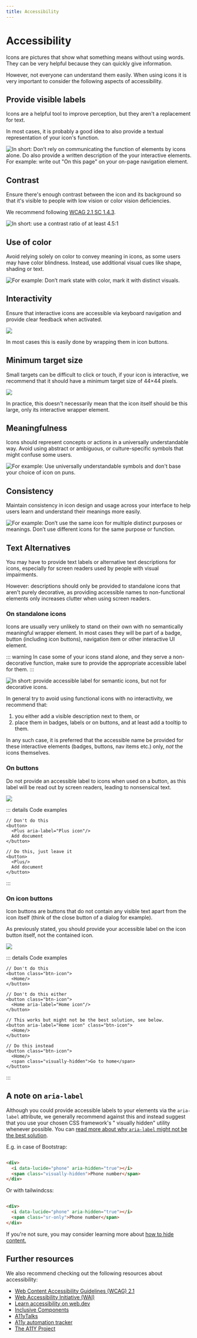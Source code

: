 ```yaml
---
title: Accessibility
---
```


# Accessibility

Icons are pictures that show what something means without using words. They can be very helpful
because they can quickly give information.

However, not everyone can understand them easily. When using icons it is very important to consider
the following aspects of accessibility.

## Provide visible labels

Icons are a helpful tool to improve perception, but they aren't a replacement for text.

In most cases, it is probably a good idea to also provide a textual representation of your icon's
function.

![In short: Don’t rely on communicating the function of elements by icons alone. Do also provide a written description of the your interactive elements. For example: write out "On this page" on your on-page navigation element.](../../images/a11y/visible-labels.svg?raw=true)

## Contrast

Ensure there's enough contrast between the icon and its background so that it's visible to people
with low vision or color vision deficiencies.

We recommend
following [WCAG 2.1 SC 1.4.3](https://www.w3.org/WAI/WCAG21/Understanding/contrast-minimum.html).

![In short: use a contrast ratio of at least 4.5:1](../../images/a11y/contrast.svg?raw=true)

## Use of color

Avoid relying solely on color to convey meaning in icons, as some users may have color blindness.
Instead, use additional visual cues like shape, shading or text.

![For example: Don’t mark state with color, mark it with distinct visuals.](../../images/a11y/use-of-color.svg?raw=true)

## Interactivity

Ensure that interactive icons are accessible via keyboard navigation and provide clear feedback when
activated.

![](../../images/a11y/interactivity.svg?raw=true)

In most cases this is easily done by wrapping them in icon buttons.

## Minimum target size

Small targets can be difficult to click or touch, if your icon is interactive, we recommend that it
should have a minimum target size of 44×44 pixels.

![](../../images/a11y/target-size.svg?raw=true)

In practice, this doesn't necessarily mean that the icon itself should be this large, only its
interactive wrapper element.

## Meaningfulness

Icons should represent concepts or actions in a universally understandable way. Avoid using abstract
or ambiguous, or culture-specific symbols that might confuse some users.

![For example: Use universally understandable symbols and don't base your choice of icon on puns.](../../images/a11y/meaningfulness.svg?raw=true)

## Consistency

Maintain consistency in icon design and usage across your interface to help users learn and
understand their meanings more easily.

![For example: Don’t use the same icon for multiple distinct purposes or meanings. Don’t use different icons for the same purpose or function.](../../images/a11y/consistency.svg?raw=true)

## Text Alternatives

You may have to provide text labels or alternative text descriptions for icons, especially for
screen readers used by people with visual impairments.

However: descriptions should only be provided to standalone icons that aren't purely decorative, as
providing accessible names to non-functional elements only increases clutter when using screen
readers.

### On standalone icons

Icons are usually very unlikely to stand on their own with no semantically meaningful wrapper
element. In most cases they will be part of a badge, button (including icon buttons), navigation
item or other interactive UI element.

::: warning
In case some of your icons stand alone, and they serve a non-decorative function, make sure to
provide the appropriate accessible label for them.
:::

![In short: provide accessible label for semantic icons, but not for decorative icons.](../../images/a11y/alttext-standalone.svg?raw=true)

In general try to avoid using functional icons with no interactivity, we recommend that:

1) you either add a visible description next to them, or
2) place them in badges, labels or on buttons, and at least add a tooltip to them.

In any such case, it is preferred that the accessible name be provided for these interactive
elements (badges, buttons, nav items etc.) only, _not_ the icons themselves.

### On buttons

Do not provide an accessible label to icons when used on a button, as this label will be read out by
screen readers, leading to nonsensical text.

![](../../images/a11y/alttext-buttons.svg?raw=true)

::: details Code examples

```tsx
// Don't do this
<button>
  <Plus aria-label="Plus icon"/>
  Add document
</button>

// Do this, just leave it
<button>
  <Plus/>
  Add document
</button>
```

:::

### On icon buttons

Icon buttons are buttons that do not contain any visible text apart from the icon itself (think of
the close button of a dialog for example).

As previously stated, you should provide your accessible label on the icon button itself, not the
contained icon.

![](../../images/a11y/alttext-iconbuttons.svg?raw=true)

::: details Code examples

```tsx
// Don't do this
<button class="btn-icon">
  <Home/>
</button>

// Don't do this either
<button class="btn-icon">
  <Home aria-label="Home icon"/>
</button>

// This works but might not be the best solution, see below.
<button aria-label="Home icon" class="btn-icon">
  <Home/>
</button>

// Do this instead
<button class="btn-icon">
  <Home/>
  <span class="visually-hidden">Go to home</span>
</button>
```

:::

## A note on `aria-label`

Although you could provide accessible labels to your elements via the `aria-label` attribute, we
generally recommend against this and instead suggest that you use your chosen CSS framework's "
visually hidden" utility whenever possible. You can
[read more about why `aria-label` might not be the best solution](https://gomakethings.com/revisting-aria-label-versus-a-visually-hidden-class/).

E.g. in case of Bootstrap:

```html

<div>
  <i data-lucide="phone" aria-hidden="true"></i>
  <span class="visually-hidden">Phone number</span>
</div>
```

Or with tailwindcss:

```html

<div>
  <i data-lucide="phone" aria-hidden="true"></i>
  <span class="sr-only">Phone number</span>
</div>
```

If you're not sure, you may consider learning more
about [how to hide content.](https://www.a11yproject.com/posts/how-to-hide-content/)

## Further resources

We also recommend checking out the following resources about accessibility:

- [Web Content Accessibility Guidelines (WCAG) 2.1](https://www.w3.org/TR/WCAG21/)
- [Web Accessibility Initiative (WAI)](https://www.w3.org/WAI/)
- [Learn accessibility on web.dev](https://web.dev/learn/accessibility)
- [Inclusive Components](https://inclusive-components.design/)
- [A11yTalks](https://www.a11ytalks.com/)
- [A11y automation tracker](https://a11y-automation.dev/)
- [The A11Y Project](https://www.a11yproject.com/)
